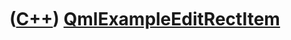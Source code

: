 
 

 

 

 

 

([C++](Cpp.md)) [QmlExampleEditRectItem](QmlExampleEditRectItem.md)
=====================================================================

 

 



